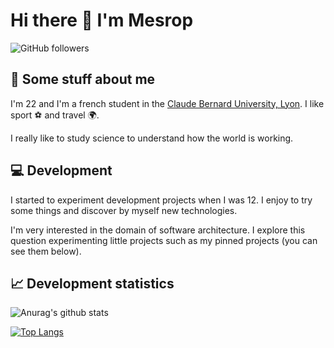 # Hi there 👋 I'm Mesrop

![GitHub followers](https://img.shields.io/github/followers/mesropaghumyan?label=Follow&style=social)

## 🦸‍ Some stuff about me

I'm 22 and I'm a french student in the [Claude Bernard University, Lyon](https://univ-lyon1.fr/). I like sport ⚽️ and travel 🌍.

I really like to study science to understand how the world is working.

## 💻 Development

I started to experiment development projects when I was 12. I enjoy to try some things and discover by myself new technologies. 

I'm very interested in the domain of software architecture. I explore this question experimenting little projects such as my pinned projects (you can see them below).

## 📈 Development statistics

![Anurag's github stats](https://github-readme-stats.vercel.app/api?username=mesropaghumyan&hide=issues&show_icons=true)

[![Top Langs](https://github-readme-stats.vercel.app/api/top-langs/?username=mesropaghumyan)](https://github.com/anuraghazra/github-readme-stats)

